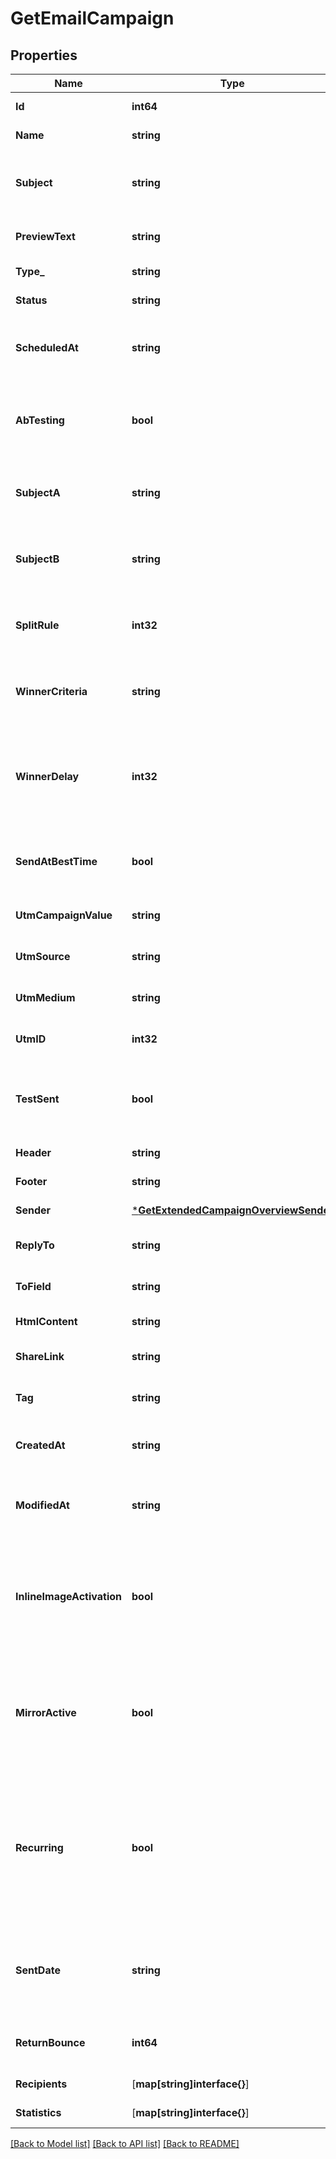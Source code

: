 # GetEmailCampaign

## Properties
Name | Type | Description | Notes
------------ | ------------- | ------------- | -------------
**Id** | **int64** | ID of the campaign | [default to null]
**Name** | **string** | Name of the campaign | [default to null]
**Subject** | **string** | Subject of the campaign. Only available if &#x60;abTesting&#x60; flag of the campaign is &#x60;false&#x60; | [optional] [default to null]
**PreviewText** | **string** | Preview text or preheader of the email campaign | [optional] [default to null]
**Type_** | **string** | Type of campaign | [default to null]
**Status** | **string** | Status of the campaign | [default to null]
**ScheduledAt** | **string** | UTC date-time on which campaign is scheduled (YYYY-MM-DDTHH:mm:ss.SSSZ) | [optional] [default to null]
**AbTesting** | **bool** | Status of A/B Test for the campaign. abTesting &#x3D; false means it is disabled, &amp; abTesting &#x3D; true means it is enabled. | [optional] [default to null]
**SubjectA** | **string** | Subject A of the ab-test campaign. Only available if &#x60;abTesting&#x60; flag of the campaign is &#x60;true&#x60; | [optional] [default to null]
**SubjectB** | **string** | Subject B of the ab-test campaign. Only available if &#x60;abTesting&#x60; flag of the campaign is &#x60;true&#x60; | [optional] [default to null]
**SplitRule** | **int32** | The size of your ab-test groups. Only available if &#x60;abTesting&#x60; flag of the campaign is &#x60;true&#x60; | [optional] [default to null]
**WinnerCriteria** | **string** | Criteria for the winning version. Only available if &#x60;abTesting&#x60; flag of the campaign is &#x60;true&#x60; | [optional] [default to null]
**WinnerDelay** | **int32** | The duration of the test in hours at the end of which the winning version will be sent. Only available if &#x60;abTesting&#x60; flag of the campaign is &#x60;true&#x60; | [optional] [default to null]
**SendAtBestTime** | **bool** | It is true if you have chosen to send your campaign at best time, otherwise it is false | [optional] [default to null]
**UtmCampaignValue** | **string** | utm parameter associated with campaign | [optional] [default to null]
**UtmSource** | **string** | source of utm parameter | [optional] [default to null]
**UtmMedium** | **string** | medium parameter | [optional] [default to null]
**UtmID** | **int32** | utm id | [optional] [default to null]
**TestSent** | **bool** | Retrieved the status of test email sending. (true&#x3D;Test email has been sent  false&#x3D;Test email has not been sent) | [default to null]
**Header** | **string** | Header of the campaign | [default to null]
**Footer** | **string** | Footer of the campaign | [default to null]
**Sender** | [***GetExtendedCampaignOverviewSender**](GetExtendedCampaignOverviewSender.md) |  | [default to null]
**ReplyTo** | **string** | Email defined as the \&quot;Reply to\&quot; of the campaign | [default to null]
**ToField** | **string** | Customisation of the \&quot;to\&quot; field of the campaign | [optional] [default to null]
**HtmlContent** | **string** | HTML content of the campaign | [default to null]
**ShareLink** | **string** | Link to share the campaign on social medias | [optional] [default to null]
**Tag** | **string** | Tag of the campaign | [optional] [default to null]
**CreatedAt** | **string** | Creation UTC date-time of the campaign (YYYY-MM-DDTHH:mm:ss.SSSZ) | [default to null]
**ModifiedAt** | **string** | UTC date-time of last modification of the campaign (YYYY-MM-DDTHH:mm:ss.SSSZ) | [default to null]
**InlineImageActivation** | **bool** | Status of inline image. inlineImageActivation &#x3D; false means image can’t be embedded, &amp; inlineImageActivation &#x3D; true means image can be embedded, in the email. | [optional] [default to null]
**MirrorActive** | **bool** | Status of mirror links in campaign. mirrorActive &#x3D; false means mirror links are deactivated, &amp; mirrorActive &#x3D; true means mirror links are activated, in the campaign | [optional] [default to null]
**Recurring** | **bool** | FOR TRIGGER ONLY ! Type of trigger campaign.recurring &#x3D; false means contact can receive the same Trigger campaign only once, &amp; recurring &#x3D; true means contact can receive the same Trigger campaign several times | [optional] [default to null]
**SentDate** | **string** | Sent UTC date-time of the campaign (YYYY-MM-DDTHH:mm:ss.SSSZ). Only available if &#39;status&#39; of the campaign is &#39;sent&#39; | [optional] [default to null]
**ReturnBounce** | **int64** | Total number of non-delivered campaigns for a particular campaign id. | [optional] [default to null]
**Recipients** | [**map[string]interface{}**] |  | [default to null]
**Statistics** | [**map[string]interface{}**] |  | [default to null]

[[Back to Model list]](../README.md#documentation-for-models) [[Back to API list]](../README.md#documentation-for-api-endpoints) [[Back to README]](../README.md)


